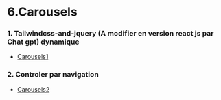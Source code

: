 
# 6.Carousels
### 1. Tailwindcss-and-jquery (A modifier en version react js par  Chat gpt) dynamique
- [Carousels1](https://www.creative-tim.com/twcomponents/component/carousel-slider-with-tailwindcss-and-jquery)
### 2. Controler par navigation
- [Carousels2](https://www.creative-tim.com/twcomponents/component/carousel)
